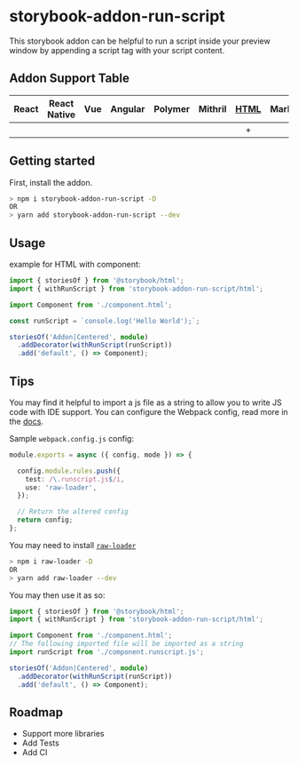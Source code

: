 # storybook-addon-run-script

This storybook addon can be helpful to run a script inside your preview window by appending a script tag with your script content.

## Addon Support Table

|React|React Native|Vue|Angular|Polymer|Mithril|[HTML](src/html.ts)|Marko|Svelte|Riot|Ember|Preact|
|:-------:|:-------:|:-------:|:-------:|:-------:|:-------:|:-------:|:-------:|:-------:|:-------:|:-------:|:-------:|
| | | | | | |+| | | | | | |

## Getting started

First, install the addon.

```sh
> npm i storybook-addon-run-script -D
OR
> yarn add storybook-addon-run-script --dev
```

## Usage

example for HTML with component:

```ts
import { storiesOf } from '@storybook/html';
import { withRunScript } from 'storybook-addon-run-script/html';

import Component from './component.html';

const runScript = `console.log('Hello World');`;

storiesOf('Addon|Centered', module)
  .addDecorator(withRunScript(runScript))
  .add('default', () => Component);

```

## Tips

You may find it helpful to import a js file as a string to allow you to write JS code with IDE support.
You can configure the Webpack config, read more in the [docs](https://storybook.js.org/docs/configurations/custom-webpack-config/).

Sample `webpack.config.js` config:

```ts
module.exports = async ({ config, mode }) => {

  config.module.rules.push({
    test: /\.runscript.js$/i,
    use: 'raw-loader',
  });

  // Return the altered config
  return config;
};
```

You may need to install [`raw-loader`](https://www.npmjs.com/package/raw-loader)

```sh
> npm i raw-loader -D
OR
> yarn add raw-loader --dev
```

You may then use it as so:

```ts
import { storiesOf } from '@storybook/html';
import { withRunScript } from 'storybook-addon-run-script/html';

import Component from './component.html';
// The following imported file will be imported as a string
import runScript from './component.runscript.js';

storiesOf('Addon|Centered', module)
  .addDecorator(withRunScript(runScript))
  .add('default', () => Component);

```

## Roadmap

- Support more libraries
- Add Tests
- Add CI

